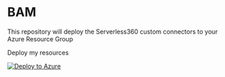# BAM

This repository will deploy the Serverless360 custom connectors to your Azure Resource Group

Deploy my resources

[![Deploy to Azure](http://azuredeploy.net/deploybutton.png)](https://azuredeploy.net/)
